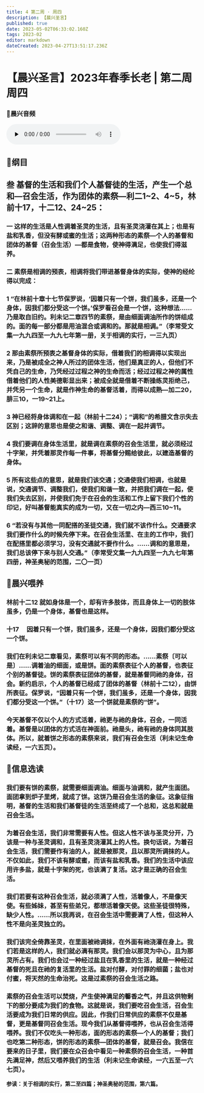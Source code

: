 ```yaml
---
title: 4 第二周 · 周四
description: 【晨兴圣言】
published: true
date: 2023-05-02T06:33:02.160Z
tags: 2023-02
editor: markdown
dateCreated: 2023-04-27T13:51:17.236Z
---
```


# 【晨兴圣言】2023年春季长老 | 第二周周四
### 🎵晨兴音频
<audio id="audio" controls="" preload="none">
      <source id="mp3" src="/2023-02/week2/week2day4.mp3">
</audio>

<!-- Google tag (gtag.js) -->
<script async src="https://www.googletagmanager.com/gtag/js?id=G-1P8709Z16T"></script>
<script>
  window.dataLayer = window.dataLayer || [];
  function gtag(){dataLayer.push(arguments);}
  gtag('js', new Date());

  gtag('config', 'G-1P8709Z16T');
</script>
## 📙纲目

## **叁	基督的生活和我们个人基督徒的生活，产生一个总和—召会生活，作为团体的素祭—利二1~2、4~5，林前十17，十二12、24~25：**

### 一	这样的生活是人性调着圣灵的生活，且有圣灵浇灌在其上；也是有盐和乳香，但没有酵或蜜的生活；这两种形态的素祭—个人的基督和团体的基督（召会生活）—都是食物，使神得满足，也使我们得滋养。

### 二	素祭是相调的预表，相调将我们带进基督身体的实际，使神的经纶得以完成：

### 1	“在林前十章十七节保罗说，‘因着只有一个饼，我们虽多，还是一个身体，因我们都分受这一个饼。’保罗看召会是一个饼，这种想法……乃是取自旧约。利未记二章四节的素祭，是由细面调油所作的饼组成的。面的每一部分都是用油混合或调和的。那就是相调。”（李常受文集一九九四至一九九七年第一册，关于相调的实行，一三九页）

### 2	那由素祭所预表之基督身体的实际，借着我们的相调得以实现出来，乃是被成全之神人所过的团体生活，他们是真正的人，但他们不凭自己的生命，乃凭经过过程之神的生命而活；经过过程之神的属性借着他们的人性美德彰显出来；被成全就是借着不断操练灵拒绝己，并凭另一个生命，就是作神生命的基督活着，而得以成熟—加二20，腓三10，一19~21上。

### 3	神已经将身体调和在一起（林前十二24）；“调和”的希腊文含示失去区别；这辞的意思也是使之和谐、调整、调在一起并调节。

### 4	我们要调在身体生活里，就是调在素祭的召会生活里，就必须经过十字架，并凭着那灵作每一件事，将基督分赐给彼此，以建造基督的身体。

### 5	所有这些点的意思，就是我们该交通；交通使我们相调，也就是说，交通调节、调整我们，使我们和谐一致，并把我们调在一起，使我们失去区别，并使我们免于在召会的生活和工作上留下我们个性的印记，好叫基督能真实的成为一切，又在一切之内—西三10~11。

### 6	“若没有与其他一同配搭的圣徒交通，我们就不该作什么。交通要求我们要作什么的时候先停下来。在召会生活里、在主的工作中，我们在配搭里都必须学习，没有交通就不要作什么。……调和的意思是，我们总该停下来与别人交通。”（李常受文集一九九四至一九九七年第四册，神圣奥秘的范围，二〇一页）

## 📙晨兴喂养

### **林前十二12	就如身体是一个，却有许多肢体，而且身体上一切的肢体虽多，仍是一个身体，基督也是这样。**

### **十17　	因着只有一个饼，我们虽多，还是一个身体，因我们都分受这一个饼。**

### 我们在利未记二章看见，素祭可以有不同的形态。……素祭〔可以是〕……调着油的细面，或是饼。面的素祭表征个人的基督，也表征个别的基督徒。饼的素祭表征团体的基督，就是基督同祂的身体，召会。新约启示，个人的基督已经成了团体的基督（林前十二12），由饼所表征。保罗说，“因着只有一个饼，我们虽多，还是一个身体，因我们都分受这一个饼。”（十17）这一个饼就是素祭的“饼”。

### 今天基督不仅以个人的方式活着，祂更与祂的身体，召会，一同活着。基督是以团体的方式活在神面前。祂是头，祂有祂的身体同其肢体。所以，就着饼之形态的素祭来说，我们有召会生活（利未记生命读经，一六五页）。

## 📙信息选读

### 我们要有饼的素祭，就需要细面调油。细面与油调和，就产生面团。面团拿到炉子里烤，就成了饼。这饼乃是召会生活的象征。这象征指明，基督的生活和我们基督徒的生活至终成了一个总和，这总和就是召会生活。

### 为着召会生活，我们非常需要有人性。但这人性不该与圣灵分开，乃该是一种与圣灵调和，且有圣灵浇灌其上的人性。换句话说，为着召会生活，我们需要作有油的人，就是被那灵，且以那灵所调抹的人。不仅如此，我们不该有酵或蜜，而该有盐和乳香。我们的生活中该应用许多盐，就是十字架的死，也该满了复活。这才是正确的召会生活。

### 我们若要有这种召会生活，就必须满了人性，活着像人，不是像天使。有些姊妹，甚至有些弟兄，都想活着像天使。这些圣徒很特殊，缺少人性。……所以我再说，在召会生活中需要满了人性，但这种人性不是向圣灵独立的。

### 我们该完全倚靠圣灵，在里面被祂调抹，在外面有祂浇灌在身上。我们若是这样的人，我们就必满有那灵。我们会以那灵为中心，且为那灵所占有。我们也会过一种经过盐且在乳香里的生活，就是一种经过基督的死且在祂的复活里的生活。盐对付酵，对付罪的细菌；盐也对付蜜，将天然的生命治死。这是过素祭的召会生活之路。

### 素祭的召会生活可以焚烧，产生使神满足的馨香之气，并且这供物剩下的部分要成为我们的食物。这就是说，我们要吃召会生活，召会生活要成为我们日常的供应。因此，作我们日常供应的素祭不仅是基督，更是基督同召会生活。现今我们从基督得喂养，也从召会生活得喂养。我们不仅吃头一种形态，面的形态的素祭—个人的基督；我们也吃第二种形态，饼的形态的素祭—团体的基督，就是召会。我信在要来的日子里，我们要在众召会中看见一种素祭的召会生活，一种首先满足神，然后又喂养我们的生活（利未记生命读经，一六五至一六七页）。

**参读：关于相调的实行，第二至四篇；神圣奥秘的范围，第六篇。**